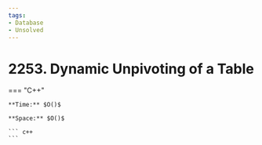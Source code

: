 ```yaml
---
tags:
- Database
- Unsolved
---
```



# 2253. Dynamic Unpivoting of a Table

=== "C++"

    **Time:** $O()$

    **Space:** $O()$

    ``` c++
    ```